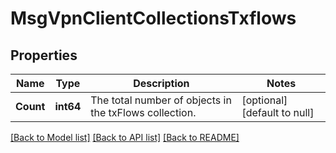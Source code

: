 # MsgVpnClientCollectionsTxflows

## Properties
Name | Type | Description | Notes
------------ | ------------- | ------------- | -------------
**Count** | **int64** | The total number of objects in the txFlows collection. | [optional] [default to null]

[[Back to Model list]](../README.md#documentation-for-models) [[Back to API list]](../README.md#documentation-for-api-endpoints) [[Back to README]](../README.md)

